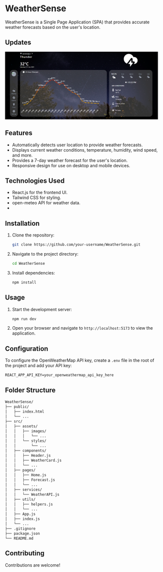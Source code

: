 # WeatherSense

WeatherSense is a Single Page Application (SPA) that provides accurate weather forecasts based on the user's location.

## Updates

![last-updated UI](<public/Screenshot 5.png>)

## Features

- Automatically detects user location to provide weather forecasts.
- Displays current weather conditions, temperature, humidity, wind speed, and more.
- Provides a 7-day weather forecast for the user's location.
- Responsive design for use on desktop and mobile devices.

## Technologies Used

- React.js for the frontend UI.
- Tailwind CSS for styling.
- open-meteo API for weather data.
-

## Installation

1. Clone the repository:
   ```bash
   git clone https://github.com/your-username/WeatherSense.git
   ```
2. Navigate to the project directory:
   ```bash
   cd WeatherSense
   ```
3. Install dependencies:
   ```bash
   npm install
   ```

## Usage

1. Start the development server:
   ```bash
   npm run dev
   ```
2. Open your browser and navigate to `http://localhost:5173` to view the application.

## Configuration

To configure the OpenWeatherMap API key, create a `.env` file in the root of the project and add your API key:

```dotenv
REACT_APP_API_KEY=your_openweathermap_api_key_here
```

## Folder Structure

```
WeatherSense/
├── public/
│   ├── index.html
│   └── ...
├── src/
│   ├── assets/
│   │   ├── images/
│   │   │   └── ...
│   │   └── styles/
│   │       └── ...
│   ├── components/
│   │   ├── Header.js
│   │   ├── WeatherCard.js
│   │   └── ...
│   ├── pages/
│   │   ├── Home.js
│   │   ├── Forecast.js
│   │   └── ...
│   ├── services/
│   │   └── WeatherAPI.js
│   ├── utils/
│   │   ├── helpers.js
│   │   └── ...
│   ├── App.js
│   ├── index.js
│   └── ...
├── .gitignore
├── package.json
└── README.md
```

## Contributing

Contributions are welcome!
